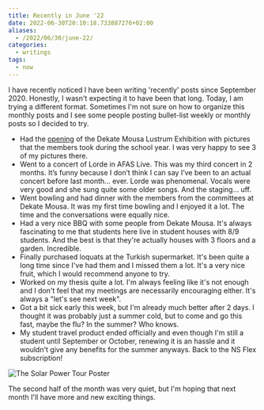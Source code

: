 ```yaml
---
title: Recently in June '22
date: 2022-06-30T20:10:18.733887276+02:00
aliases:
  - /2022/06/30/june-22/
categories:
  - writings
tags:
  - now
---
```


I have recently noticed I have been writing 'recently' posts since September 2020. Honestly, I wasn't expecting it to have been that long. Today, I am trying a different format. Sometimes I'm not sure on how to organize this monthly posts and I see some people posting bullet-list weekly or monthly posts so I decided to try.

<!--more-->

- Had the [opening](/2022/06/07/dm-lustrum-exhibition) of the Dekate Mousa Lustrum Exhibition with pictures that the members took during the school year. I was very happy to see 3 of my pictures there.
- Went to a concert of Lorde in AFAS Live. This was my third concert in 2 months. It’s funny because I don’t think I can say I’ve been to an actual concert before last month… ever. Lorde was phenomenal. Vocals were very good and she sung quite some older songs. And the staging… uff.
- Went bowling and had dinner with the members from the committees at Dekate Mousa. It was my first time bowling and I enjoyed it a lot. The time and the conversations were equally nice.
- Had a very nice BBQ with some people from Dekate Mousa. It's always fascinating to me that students here live in student houses with 8/9 students. And the best is that they're actually houses with 3 floors and a garden. Incredible.
- Finally purchased loquats at the Turkish supermarket. It's been quite a long time since I've had them and I missed them a lot. It's a very nice fruit, which I would recommend anyone to try.
- Worked on my thesis quite a lot. I'm always feeling like it's not enough and I don't feel that my meetings are necessarily encouraging either. It's always a "let's see next week".
- Got a bit sick early this week, but I'm already much better after 2 days. I thought it was probably just a summer cold, but to come and go this fast, maybe the flu? In the summer? Who knows.
- My student travel product ended officially and even though I'm still a student until September or October, renewing it is an hassle and it wouldn't give any benefits for the summer anyways. Back to the NS Flex subscription!

![](cdn:/af1f30b5460cc7bff5dab449245d892fe7881745f345bbe2a12831f577668b70 "The Solar Power Tour Poster")

The second half of the month was very quiet, but I'm hoping that next month I'll have more and new exciting things.
